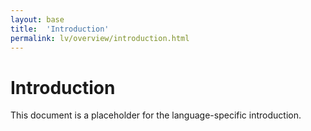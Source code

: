 ```yaml
---
layout: base
title:  'Introduction'
permalink: lv/overview/introduction.html
---
```


# Introduction

This document is a placeholder for the language-specific introduction.
